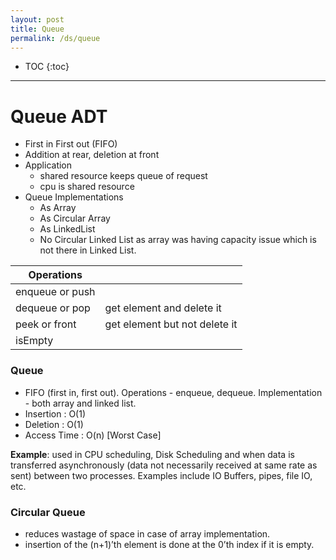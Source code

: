 ```yaml
---
layout: post
title: Queue
permalink: /ds/queue
---
```


- TOC
{:toc}

---

# Queue ADT
- First in First out (FIFO)
- Addition at rear, deletion at front
- Application 
  - shared resource keeps queue of request
  - cpu is shared resource
- Queue Implementations
  - As Array
  - As Circular Array
  - As LinkedList
  - No Circular Linked List as array was having capacity issue which is not there in Linked List.

|Operations||
|---|---|
|enqueue or push||
|dequeue or pop|get element and delete it|
|peek or front|get element but not delete it|
|isEmpty||

### Queue
- FIFO (first in, first out). Operations - enqueue, dequeue. Implementation - both array and linked list.
- Insertion         : O(1)
- Deletion          : O(1)
- Access Time     : O(n) [Worst Case]

**Example**: used in CPU scheduling, Disk Scheduling and when data is transferred asynchronously (data not necessarily received at same rate as sent) between two processes. Examples include IO Buffers, pipes, file IO, etc.

### Circular Queue
- reduces wastage of space in case of array implementation.
- insertion of the (n+1)’th element is done at the 0’th index if it is empty.
